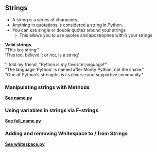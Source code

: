 ## Strings

* A string is a series of characters.
* Anything in quotations is considered a string in Python.
* You can use single or double quotes around your strings
  * This allows you to use quotes and apostrophes within your strings

**Valid strings**</br>
"This is a string."</br>
'This too, believe it or not, is a string'

'I told my friend, "Python is my favorite language!"'</br>
"The language 'Python' is named after Monty Python, not the snake."</br>
"One of Python's strengths is its diverse and supportive community."

### Manipulating strings with Methods 

**[See name.py](../exercises/name.py)**

### Using variables in strings via F-strings

**[See full_name.py](../exercises/full_name.py)**

### Adding and removing Whitespace to / from Strings

**[See whitespace.py](../exercises/whitespace.py)**